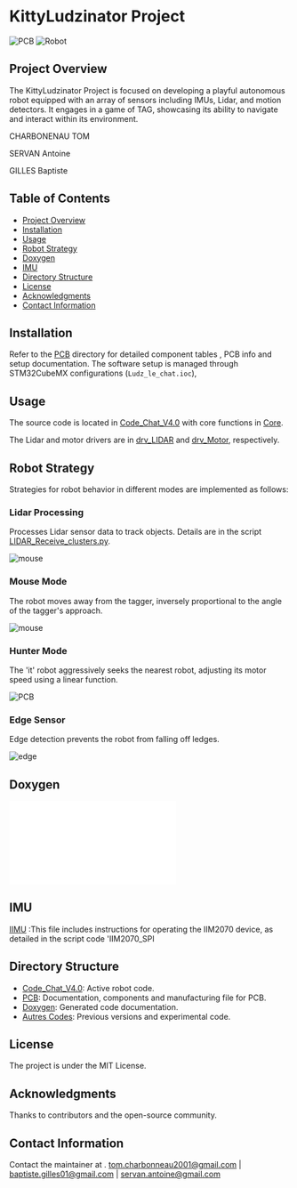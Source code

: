 # KittyLudzinator Project

![PCB](image/PCB1.png)
![Robot](image/Robot.jpg)

## Project Overview
The KittyLudzinator Project is focused on developing a playful autonomous robot equipped with an array of sensors including IMUs, Lidar, and motion detectors. It engages in a game of TAG, showcasing its ability to navigate and interact within its environment.

CHARBONENAU TOM

SERVAN Antoine

GILLES Baptiste

## Table of Contents
- [Project Overview](#project-overview)
- [Installation](#installation)
- [Usage](#usage)
- [Robot Strategy](#robot-strategy)
- [Doxygen](#Doxygen)
- [IMU](#IMU)
- [Directory Structure](#directory-structure)
- [License](#license)
- [Acknowledgments](#acknowledgments)
- [Contact Information](#contact-information)

## Installation
Refer to the [PCB](/PCB) directory for detailed component tables , PCB info and setup documentation. The software setup is managed through STM32CubeMX configurations (`Ludz_le_chat.ioc`), 

## Usage
The source code is located in [Code_Chat_V4.0](/Code_Chat_V4.0) with core functions in [Core](/Code_Chat_V4.0/Core).

The Lidar and motor drivers are in [drv_LIDAR](/Code_Chat_V4.0/drv_LIDAR) and [drv_Motor](/Code_Chat_V4.0/drv_Motor), respectively.

## Robot Strategy
Strategies for robot behavior in different modes are implemented as follows:

### Lidar Processing
Processes Lidar sensor data to track objects. Details are in the script [LIDAR_Receive_clusters.py](/LIDAR_Receive_clusters.py).

![mouse](image/lidar_processing.png)

### Mouse Mode
The robot moves away from the tagger, inversely proportional to the angle of the tagger's approach.

![mouse](image/mouser.png)

### Hunter Mode
The 'it' robot aggressively seeks the nearest robot, adjusting its motor speed using a linear function.

![PCB](image/hunter.png)


### Edge Sensor
Edge detection prevents the robot from falling off ledges.

![edge](image/edge.png)


## Doxygen
![Doxygen](Doxygen/html/index.html)

## IMU
[IIMU](<Autres Codes/Code_IIM2070_SPI>) :This file includes instructions for operating the IIM2070 device, as detailed in the script code 'IIM2070_SPI

## Directory Structure
- [Code_Chat_V4.0](/Code_Chat_V4.0): Active robot code.
- [PCB](/PCB): Documentation, components and manufacturing file for PCB.
- [Doxygen](/Doxygen): Generated code documentation.
- [Autres Codes](/Autres_Codes): Previous versions and experimental code.

## License
The project is under the MIT License.

## Acknowledgments
Thanks to contributors and the open-source community.

## Contact Information
Contact the maintainer at .
[tom.charbonneau2001@gmail.com](mailto:tom.charbonneau2001@gmail.com) | [baptiste.gilles01@gmail.com](mailto:baptiste.gilles01@gmail.com)   |  [servan.antoine@gmail.com](mailto:servan.antoine@gmail.com)

